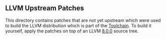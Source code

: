 LLVM Upstream Patches
---------------------

This directory contains patches that are not yet upstream which were used to
build the LLVM distribution which is part of the [Toolchain](../docs/TOOLCHAIN.md).
To build it yourself, apply the patches on top of an LLVM
[8.0.0](https://github.com/llvm/llvm-project/tree/llvmorg-8.0.0) source tree.
